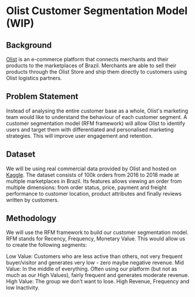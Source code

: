 # Olist Customer Segmentation Model (WIP)

## Background
[Olist](https://olist.com/) is an e-commerce platform that connects merchants and their products to the marketplaces of Brazil. Merchants are able to sell their products through the Olist Store and ship them directly to customers using Olist logistics partners.

## Problem Statement
Instead of analysing the entire customer base as a whole, Olist's marketing team would like to understand the behaviour of each customer segment. A customer segmentation model (RFM framework) will allow Olist to identify users and target them with differentiated and personalised marketing strategies. This will improve user engagement and retention.

## Dataset
We will be using real commercial data provided by Olist and hosted on [Kaggle](https://www.kaggle.com/olistbr/brazilian-ecommerce). The dataset consists of 100k orders from 2016 to 2018 made at multiple marketplaces in Brazil. Its features allows viewing an order from multiple dimensions: from order status, price, payment and freight performance to customer location, product attributes and finally reviews written by customers.

## Methodology
We will use the RFM framework to build our customer segmentation model. RFM stands for Recency, Frequency, Monetary Value. This would allow us to create the following segments:

Low Value: Customers who are less active than others, not very frequent buyer/visitor and generates very low - zero maybe negative revenue.
Mid Value: In the middle of everything. Often using our platform (but not as much as our High Values), fairly frequent and generates moderate revenue.
High Value: The group we don’t want to lose. High Revenue, Frequency and low Inactivity.